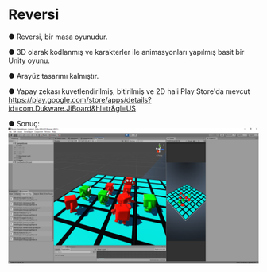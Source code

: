 # Reversi
 
 ● Reversi, bir masa oyunudur.
 
 ● 3D olarak kodlanmış ve karakterler ile animasyonları yapılmış basit bir Unity oyunu.
 
 ● Arayüz tasarımı kalmıştır.
 
 ● Yapay zekası kuvetlendirilmiş, bitirilmiş ve 2D hali Play Store'da mevcut
 https://play.google.com/store/apps/details?id=com.Dukware.JiBoard&hl=tr&gl=US
 
 ● Sonuç:
 ![Alt text](https://github.com/TkRsln/Reversi/blob/main/image/result_1.jpg?raw=true "Title")
 
 
 
